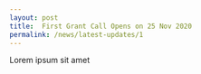 ```yaml
---
layout: post
title:  First Grant Call Opens on 25 Nov 2020
permalink: /news/latest-updates/1
---
```

Lorem ipsum sit amet
